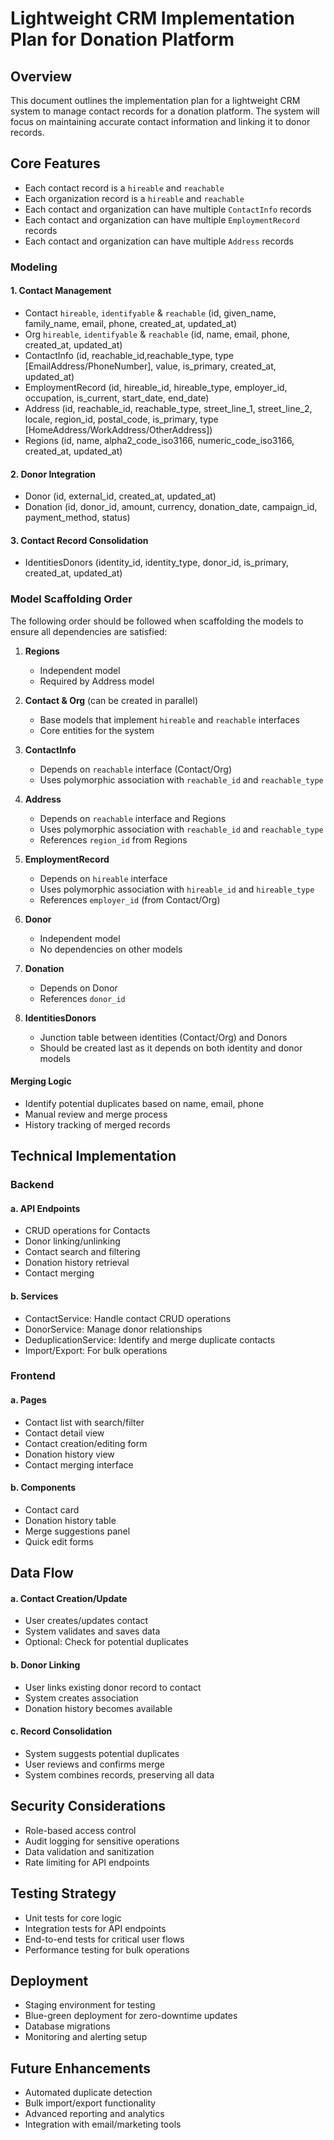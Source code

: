 # Lightweight CRM Implementation Plan for Donation Platform

## Overview

This document outlines the implementation plan for a lightweight CRM system to manage contact records for a donation platform. The system will focus on maintaining accurate contact information and linking it to donor records.

## Core Features

- Each contact record is a `hireable` and `reachable`
- Each organization record is a `hireable` and `reachable`
- Each contact and organization can have multiple `ContactInfo` records
- Each contact and organization can have multiple `EmploymentRecord` records
- Each contact and organization can have multiple `Address` records

### Modeling

#### 1. Contact Management

- Contact `hireable`, `identifyable` & `reachable` (id, given_name, family_name, email, phone, created_at, updated_at)
- Org `hireable`, `identifyable` & `reachable` (id, name, email, phone, created_at, updated_at)
- ContactInfo (id, reachable_id,reachable_type, type [EmailAddress/PhoneNumber], value, is_primary, created_at, updated_at)
- EmploymentRecord (id, hireable_id, hireable_type, employer_id, occupation, is_current, start_date, end_date)
- Address (id, reachable_id, reachable_type, street_line_1, street_line_2, locale, region_id, postal_code, is_primary, type [HomeAddress/WorkAddress/OtherAddress])
- Regions (id, name, alpha2_code_iso3166, numeric_code_iso3166, created_at, updated_at)

#### 2. Donor Integration

- Donor (id, external_id, created_at, updated_at)
- Donation (id, donor_id, amount, currency, donation_date, campaign_id, payment_method, status)

#### 3. Contact Record Consolidation

- IdentitiesDonors (identity_id, identity_type, donor_id, is_primary, created_at, updated_at)

### Model Scaffolding Order

The following order should be followed when scaffolding the models to ensure all dependencies are satisfied:

1. **Regions**
   - Independent model
   - Required by Address model

2. **Contact & Org** (can be created in parallel)
   - Base models that implement `hireable` and `reachable` interfaces
   - Core entities for the system

3. **ContactInfo**
   - Depends on `reachable` interface (Contact/Org)
   - Uses polymorphic association with `reachable_id` and `reachable_type`

4. **Address**
   - Depends on `reachable` interface and Regions
   - Uses polymorphic association with `reachable_id` and `reachable_type`
   - References `region_id` from Regions

5. **EmploymentRecord**
   - Depends on `hireable` interface
   - Uses polymorphic association with `hireable_id` and `hireable_type`
   - References `employer_id` (from Contact/Org)

6. **Donor**
   - Independent model
   - No dependencies on other models

7. **Donation**
   - Depends on Donor
   - References `donor_id`

8. **IdentitiesDonors**
   - Junction table between identities (Contact/Org) and Donors
   - Should be created last as it depends on both identity and donor models

#### Merging Logic

- Identify potential duplicates based on name, email, phone
- Manual review and merge process
- History tracking of merged records

## Technical Implementation

### Backend

#### a. API Endpoints

- CRUD operations for Contacts
- Donor linking/unlinking
- Contact search and filtering
- Donation history retrieval
- Contact merging

#### b. Services

- ContactService: Handle contact CRUD operations
- DonorService: Manage donor relationships
- DeduplicationService: Identify and merge duplicate contacts
- Import/Export: For bulk operations

### Frontend

#### a. Pages

- Contact list with search/filter
- Contact detail view
- Contact creation/editing form
- Donation history view
- Contact merging interface

#### b. Components

- Contact card
- Donation history table
- Merge suggestions panel
- Quick edit forms

## Data Flow

#### a. Contact Creation/Update

- User creates/updates contact
- System validates and saves data
- Optional: Check for potential duplicates

#### b. Donor Linking

- User links existing donor record to contact
- System creates association
- Donation history becomes available

#### c. Record Consolidation

- System suggests potential duplicates
- User reviews and confirms merge
- System combines records, preserving all data

## Security Considerations

- Role-based access control
- Audit logging for sensitive operations
- Data validation and sanitization
- Rate limiting for API endpoints

## Testing Strategy

- Unit tests for core logic
- Integration tests for API endpoints
- End-to-end tests for critical user flows
- Performance testing for bulk operations

## Deployment

- Staging environment for testing
- Blue-green deployment for zero-downtime updates
- Database migrations
- Monitoring and alerting setup

## Future Enhancements

- Automated duplicate detection
- Bulk import/export functionality
- Advanced reporting and analytics
- Integration with email/marketing tools
